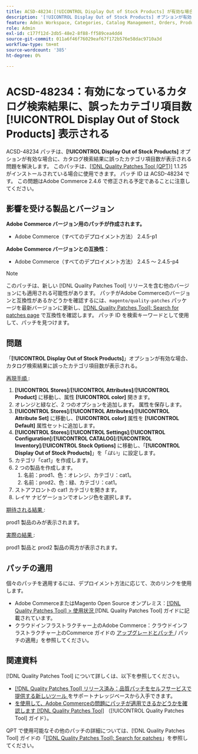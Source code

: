 ```yaml
---
title: ACSD-48234:[!UICONTROL Display Out of Stock Products] が有効な場合に、カタログ検索結果のカテゴリ項目数が正しくない
description: '[!UICONTROL Display Out of Stock Products] オプションが有効な場合に、カタログ検索結果に誤ったカテゴリ項目数が表示されるAdobe Commerceの問題を修正するために、ACSD-48234 パッチを適用してください。'
feature: Admin Workspace, Categories, Catalog Management, Orders, Products, Search
role: Admin
exl-id: c177f12d-2db5-48e2-8f88-ff589cea4dd4
source-git-commit: 011a6f46f76029eaf67f172b576e58dac9710a3d
workflow-type: tm+mt
source-wordcount: '385'
ht-degree: 0%

---
```


# ACSD-48234：有効になっているカタログ検索結果に、誤ったカテゴリ項目数 **[!UICONTROL Display Out of Stock Products]** 表示される

ACSD-48234 パッチは、**[!UICONTROL Display Out of Stock Products]** オプションが有効な場合に、カタログ検索結果に誤ったカテゴリ項目数が表示される問題を解決します。 このパッチは、[[!DNL Quality Patches Tool (QPT)]](https://experienceleague.adobe.com/en/docs/commerce-operations/tools/quality-patches-tool/quality-patches-tool-to-self-serve-quality-patches) 1.1.25 がインストールされている場合に使用できます。 パッチ ID は ACSD-48234 です。 この問題はAdobe Commerce 2.4.6 で修正される予定であることに注意してください。


## 影響を受ける製品とバージョン

**Adobe Commerce バージョン用のパッチが作成されます。**
* Adobe Commerce（すべてのデプロイメント方法） 2.4.5-p1

**Adobe Commerce バージョンとの互換性：**
* Adobe Commerce（すべてのデプロイメント方法） 2.4.5 ～ 2.4.5-p4

>[!NOTE]
>
>このパッチは、新しい [!DNL Quality Patches Tool] リリースを含む他のバージョンにも適用される可能性があります。 パッチがAdobe Commerceのバージョンと互換性があるかどうかを確認するには、`magento/quality-patches` パッケージを最新バージョンに更新し、[[!DNL Quality Patches Tool]: Search for patches page](https://experienceleague.adobe.com/tools/commerce-quality-patches/index.html) で互換性を確認します。 パッチ ID を検索キーワードとして使用して、パッチを見つけます。

## 問題

「**[!UICONTROL Display Out of Stock Products]**」オプションが有効な場合、カタログ検索結果に誤ったカテゴリ項目数が表示される。

<u> 再現手順 </u>:

1. **[!UICONTROL Stores]**/**[!UICONTROL Attributes]**/**[!UICONTROL Product]** に移動し、属性 **[!UICONTROL color]** 開きます。
1. オレンジと緑など、2 つのオプションを追加します。 属性を保存します。
1. **[!UICONTROL Stores]**/**[!UICONTROL Attributes]**/**[!UICONTROL Attribute Set]** に移動し、**[!UICONTROL color]** 属性を **[!UICONTROL Default]** 属性セットに追加します。
1. **[!UICONTROL Stores]**/**[!UICONTROL Settings]**/**[!UICONTROL Configuration]**/**[!UICONTROL CATALOG]**/**[!UICONTROL Inventory]**/**[!UICONTROL Stock Options]** に移動し、「**[!UICONTROL Display Out of Stock Products]**」を「_はい_」に設定します。
1. カテゴリ「cat1」を作成します。
1. 2 つの製品を作成します。
   1. 名前：prod1、色：オレンジ、カテゴリ：cat1。
   1. 名前：prod2、色：緑、カテゴリ：cat1。
1. ストアフロントの cat1 カテゴリを開きます。
1. レイヤ ナビゲーションでオレンジ色を選択します。

<u> 期待される結果 </u>:

prod1 製品のみが表示されます。

<u> 実際の結果 </u>:

prod1 製品と prod2 製品の両方が表示されます。

## パッチの適用

個々のパッチを適用するには、デプロイメント方法に応じて、次のリンクを使用します。

* Adobe CommerceまたはMagento Open Source オンプレミス：[[!DNL Quality Patches Tool] > 使用状況 ](/help/tools/quality-patches-tool/usage.md)[!DNL Quality Patches Tool] ガイドに記載されています。
* クラウドインフラストラクチャー上のAdobe Commerce：クラウドインフラストラクチャー上のCommerce ガイドの [ アップグレードとパッチ ](https://experienceleague.adobe.com/docs/commerce-cloud-service/user-guide/develop/upgrade/apply-patches.html)/ パッチの適用」を参照してください。

## 関連資料

[!DNL Quality Patches Tool] について詳しくは、以下を参照してください。

* [[!DNL Quality Patches Tool]  リリース済み：品質パッチをセルフサービスで提供する新しいツール ](https://experienceleague.adobe.com/en/docs/commerce-operations/tools/quality-patches-tool/quality-patches-tool-to-self-serve-quality-patches) をサポートナレッジベースから入手できます。
* [ を使用して、Adobe Commerceの問題にパッチが適用できるかどうかを確認します  [!DNL Quality Patches Tool]](/help/tools/quality-patches-tool/patches-available-in-qpt/check-patch-for-magento-issue-with-magento-quality-patches.md) （[!UICONTROL Quality Patches Tool] ガイド）。


QPT で使用可能なその他のパッチの詳細については、[!DNL Quality Patches Tool] ガイドの「[[!DNL Quality Patches Tool]: Search for patches](https://experienceleague.adobe.com/tools/commerce-quality-patches/index.html)」を参照してください。
